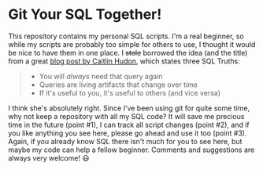 # Git Your SQL Together!

This repository contains my personal SQL scripts. I'm a real beginner, so while
my scripts are probably too simple for others to use, I thought it would be
nice to have them in one place. I ~~stole~~ borrowed the idea (and the title)
from a great [blog post by Caitlin
Hudon](https://caitlinhudon.com/2018/11/28/git-sql-together/), which states
three SQL Truths:

> * You will *always* need that query again 
> * Queries are living artifacts that change over time 
> * If it's useful to you, it's useful to others (and vice versa)

I think she's absolutely right. Since I've been using git for quite some time,
why not keep a repository with all my SQL code? It will save me precious time
in the future (point #1), I can track all script changes (point #2), and if you
like anything you see here, please go ahead and use it too (point #3). Again,
if you already know SQL there isn't much for you to see here, but maybe my code
can help a fellow beginner. Comments and suggestions are always very welcome!
:smiley:
